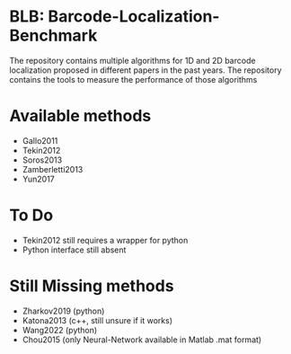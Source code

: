 # BLB: Barcode-Localization-Benchmark
The repository contains multiple algorithms for 1D and 2D barcode localization proposed in different papers in the past years. The repository contains the tools to measure the performance of those algorithms

# Available methods
* Gallo2011
* Tekin2012
* Soros2013
* Zamberletti2013
* Yun2017

# To Do
* Tekin2012 still requires a wrapper for python
* Python interface still absent

# Still Missing methods
* Zharkov2019 (python)
* Katona2013 (c++, still unsure if it works)
* Wang2022 (python)
* Chou2015 (only Neural-Network available in Matlab .mat format)
